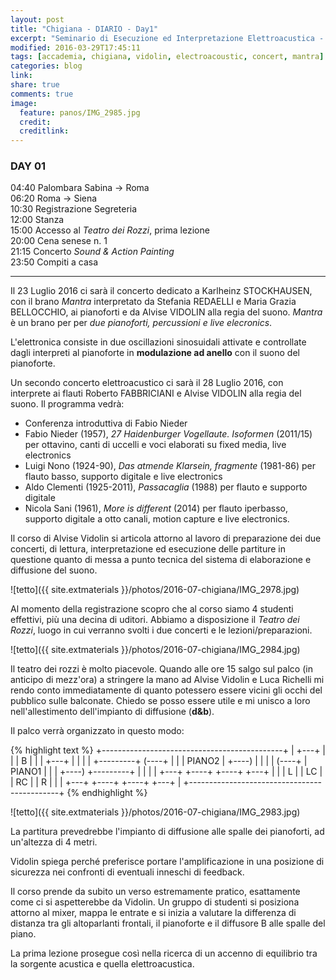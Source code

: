 ```yaml
---
layout: post
title: "Chigiana - DIARIO - Day1"
excerpt: "Seminario di Esecuzione ed Interpretazione Elettroacustica - Alvise Vidolin"
modified: 2016-03-29T17:45:11
tags: [accademia, chigiana, vidolin, electroacoustic, concert, mantra]
categories: blog
link:
share: true
comments: true
image:
  feature: panos/IMG_2985.jpg
  credit:
  creditlink:
---
```


### DAY 01

04:40 Palombara Sabina -> Roma    
06:20 Roma -> Siena    
10:30 Registrazione Segreteria    
12:00 Stanza    
15:00 Accesso al *Teatro dei Rozzi*, prima lezione    
20:00 Cena senese n. 1    
21:15 Concerto *Sound & Action Painting*    
23:50 Compiti a casa

----

Il 23 Luglio 2016 ci sarà il concerto dedicato a Karlheinz STOCKHAUSEN,
con il brano *Mantra* interpretato da Stefania REDAELLI e
Maria Grazia BELLOCCHIO, ai pianoforti e da Alvise VIDOLIN alla
regia del suono. *Mantra* è un brano per per *due pianoforti, percussioni e live elecronics*.

L'elettronica consiste in due oscillazioni sinosuidali attivate e controllate
dagli interpreti al pianoforte in **modulazione ad anello** con il suono del pianoforte.

Un secondo concerto elettroacustico ci sarà il 28 Luglio 2016, con interprete ai flauti
Roberto FABBRICIANI e Alvise VIDOLIN alla regia del suono. Il programma vedrà:

- Conferenza introduttiva di Fabio Nieder
- Fabio Nieder (1957), *27 Haidenburger Vogellaute. Isoformen* (2011/15) per ottavino, canti di uccelli e voci elaborati su fixed media, live electronics
- Luigi Nono (1924-90), *Das atmende Klarsein, fragmente* (1981-86) per flauto basso, supporto digitale e live electronics
- Aldo Clementi (1925-2011), *Passacaglia* (1988) per flauto e supporto digitale
- Nicola Sani (1961), *More is different* (2014) per flauto iperbasso, supporto digitale a otto canali, motion capture e live electronics.

Il corso di Alvise Vidolin si articola attorno al lavoro di preparazione dei due concerti, di lettura, interpretazione ed esecuzione delle partiture in questione quanto di messa a punto tecnica del sistema di elaborazione e diffusione del suono.

![tetto]({{ site.extmaterials }}/photos/2016-07-chigiana/IMG_2978.jpg)

Al momento della registrazione scopro che al corso siamo 4 studenti effettivi, più una decina di uditori. Abbiamo a disposizione il *Teatro dei Rozzi*, luogo in cui verranno svolti i due concerti e le lezioni/preparazioni.

![tetto]({{ site.extmaterials }}/photos/2016-07-chigiana/IMG_2984.jpg)

Il teatro dei rozzi è molto piacevole. Quando alle ore 15 salgo sul palco (in anticipo di mezz'ora) a stringere la mano ad Alvise Vidolin e Luca Richelli mi rendo conto immediatamente di quanto potessero essere vicini gli occhi del pubblico sulle balconate. Chiedo se posso essere utile e mi unisco a loro nell'allestimento dell'impianto di diffusione (**d&b**).

Il palco verrà organizzato in questo modo:

{% highlight text %}
+---------------------------------------------+
|                                       +---+ |
|                                       | B | |
|                                       +---+ |
|                                             |
|       +---------+              (----+       |
|       | PIANO2  |         +----)    |       |
|       |    (----+         |  PIANO1 |       |
|       +----)              +---------+       |
|                                             |
| +---+       +----+       +----+       +---+ |
| | L |       | LC |       | RC |       | R | |
| +---+       +----+       +----+       +---+ |
+---------------------------------------------+
{% endhighlight %}

![tetto]({{ site.extmaterials }}/photos/2016-07-chigiana/IMG_2983.jpg)

La partitura prevedrebbe l'impianto di diffusione alle spalle dei pianoforti, ad un'altezza di 4 metri.

Vidolin spiega perché preferisce portare l'amplificazione in una posizione di sicurezza nei confronti di
eventuali inneschi di feedback.

Il corso prende da subito un verso estremamente pratico, esattamente come ci si aspetterebbe da Vidolin.
Un gruppo di studenti si posiziona attorno al mixer, mappa le entrate e si inizia a valutare la differenza di distanza tra gli altoparlanti frontali, il pianoforte e il diffusore B alle spalle del piano.

La prima lezione prosegue così nella ricerca di un accenno di equilibrio tra la sorgente acustica e quella elettroacustica.
